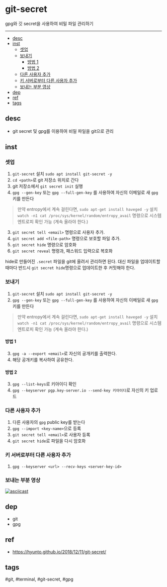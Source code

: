 # git-secret

gpg와 깃 secret을 사용하여 비밀 파일 관리하기

--------------------------

- [desc](#desc)
- [inst](#inst)
	- [셋업](#셋업)
	- [보내기](#보내기)
		- [방법 1](#방법-1)
		- [방법 2](#방법-2)
	- [다른 사용자 추가](#다른-사용자-추가)
	- [키 서버로부터 다른 사용자 추가](#키-서버로부터-다른-사용자-추가)
	- [보내는 부분 영상](#보내는-부분-영상)
- [dep](#dep)
- [ref](#ref)
- [tags](#tags)

## desc
- git secret 및 gpg를 이용하여 비밀 파일을 git으로 관리

## inst

### 셋업

1. `git-secret` 설치
`sudo apt install git-secret -y`
2. `cd <path>`로 git 저장소 위치로 간다
3. git 저장소에서 `git secret init` 실행
2. `gpg --gen-key` 또는 `gpg --full-gen-key` 를 사용하여 자신의 이메일로 새 `gpg`키를 만든다
> 만약 entropy에서 계속 걸린다면, `sudo apt-get install haveged -y` 설치
> `watch -n1 cat /proc/sys/kernel/random/entropy_avail` 명령으로 시스템 엔트로피 확인 가능 (계속 올라야 한다.)
3. `git secret tell <email>` 명령으로 사용자 추가.
4. `git secret add <file-path>` 명령으로 보호할 파일 추가.
5. `git secret hide` 명령으로 암호화
6. `git secret reveal` 명령과, 패스워드 입력으로 복호화

hide로 만들어진 `.secret` 파일을 git에 올려서 관리하면 된다. 대신 파일을 업데이트할 때마다 반드시 `git secret hide`명령으로 업데이트한 후 커밋해야 한다.

### 보내기
1. `git-secret` 설치
`sudo apt install git-secret -y`
2. `gpg --gen-key` 또는 `gpg --full-gen-key` 를 사용하여 자신의 이메일로 새 `gpg`키를 만든다

> 만약 entropy에서 계속 걸린다면, `sudo apt-get install haveged -y` 설치
> `watch -n1 cat /proc/sys/kernel/random/entropy_avail` 명령으로 시스템 엔트로피 확인 가능 (계속 올라야 한다.)

#### 방법 1
3. `gpg -a --export <email>`로 자신의 공개키를 출력한다.
4. 해당 공개키를 복사하여 공유한다.

#### 방법 2
3. `gpg --list-keys`로 키아이디 확인
4. `gpg --keyserver pgp.key-server.io --send-key 키아이디`로 자신의 키 업로드

### 다른 사용자 추가
1. 다른 사용자의 `gpg` public key를 받는다
2. `gpg --import <key-name>`으로 등록
3. `git secret tell <email>`로 사용자 등록
4. `git secret hide`로 파일을 다시 암호화

### 키 서버로부터 다른 사용자 추가
1. `gpg --keyserver <url> --recv-keys <server-key-id>`

### 보내는 부분 영상

[![asciicast](https://asciinema.org/a/YLlEQ3IOgkc3I7OBA8kKgF8vL.png)](https://asciinema.org/a/YLlEQ3IOgkc3I7OBA8kKgF8vL)

## dep
- git
- gpg

## ref
- https://hyunto.github.io/2018/12/11/git-secret/

## tags
  \#git, \#terminal, \#git-secret, \#gpg 


 